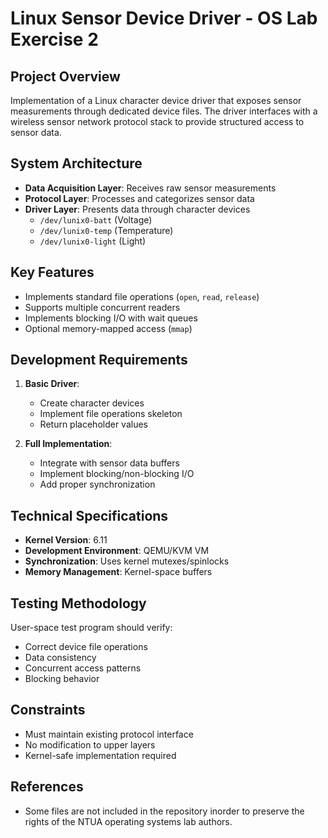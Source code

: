 # Linux Sensor Device Driver - OS Lab Exercise 2

## Project Overview
Implementation of a Linux character device driver that exposes sensor measurements through dedicated device files. The driver interfaces with a wireless sensor network protocol stack to provide structured access to sensor data.

## System Architecture
- **Data Acquisition Layer**: Receives raw sensor measurements
- **Protocol Layer**: Processes and categorizes sensor data
- **Driver Layer**: Presents data through character devices
  - `/dev/lunix0-batt` (Voltage)
  - `/dev/lunix0-temp` (Temperature)
  - `/dev/lunix0-light` (Light)

## Key Features
- Implements standard file operations (`open`, `read`, `release`)
- Supports multiple concurrent readers
- Implements blocking I/O with wait queues
- Optional memory-mapped access (`mmap`)

## Development Requirements
1. **Basic Driver**:
   - Create character devices
   - Implement file operations skeleton
   - Return placeholder values

2. **Full Implementation**:
   - Integrate with sensor data buffers
   - Implement blocking/non-blocking I/O
   - Add proper synchronization

## Technical Specifications
- **Kernel Version**: 6.11
- **Development Environment**: QEMU/KVM VM
- **Synchronization**: Uses kernel mutexes/spinlocks
- **Memory Management**: Kernel-space buffers

## Testing Methodology
User-space test program should verify:
- Correct device file operations
- Data consistency
- Concurrent access patterns
- Blocking behavior

## Constraints
- Must maintain existing protocol interface
- No modification to upper layers
- Kernel-safe implementation required

## References
- Some files are not included in the repository inorder to preserve the rights of the NTUA operating systems lab authors.